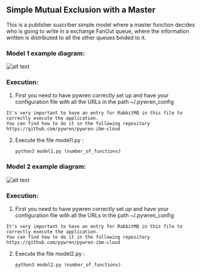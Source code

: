 ## Simple Mutual Exclusion with a Master

This is a publisher suscriber simple model where a master function decides who is going to write in a exchange FanOut queue, where the information written is distributed to all the other queues binded to it.

### Model 1 example diagram:

![alt text](https://i.ibb.co/R4n7B6P/Model1.png)

### Execution:

  1.  First you need to have pywren correctly set up and have your configuration file with all the URLs in the path ~/.pywren_config 
    
    It's very important to have an entry for RabbitMQ in this file to correctly execute the application. 
    You can find how to do it in the following repository https://github.com/pywren/pywren-ibm-cloud
  
  2.  Execute the file model1.py :
  
      ```
      python3 model1.py (number_of_functions)
      ```
### Model 2 example diagram:

![alt text](https://i.ibb.co/PN3y7nH/Untitled-Diagram-2.png)

### Execution:

  1.  First you need to have pywren correctly set up and have your configuration file with all the URLs in the path ~/.pywren_config 
    
    It's very important to have an entry for RabbitMQ in this file to correctly execute the application. 
    You can find how to do it in the following repository https://github.com/pywren/pywren-ibm-cloud
  
  2.  Execute the file model2.py :
  
      ```
      python3 model2.py (number_of_functions)
      ```
